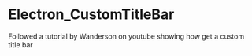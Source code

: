 # Electron_CustomTitleBar
 Followed a tutorial by Wanderson on youtube showing how get a custom title bar
